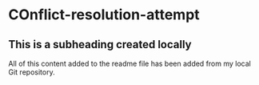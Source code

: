 # COnflict-resolution-attempt

## This is a subheading created locally

All of this content added to the readme file has been added from my local Git repository.

